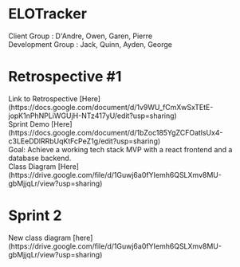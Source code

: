 # ELOTracker
Client Group : D'Andre, Owen, Garen, Pierre<br />
Development Group : Jack, Quinn, Ayden, George 
<h1>
Retrospective #1
</h1>
Link to Retrospective [Here](https://docs.google.com/document/d/1v9WU_fCmXwSxTEtE-jopK1nPhNPLiWGUjH-NTz417yU/edit?usp=sharing) <br />
Sprint Demo [Here](https://docs.google.com/document/d/1bZoc185YgZCFOatlsUx4-c3LEeDDlRRbUqKtFcPeZ1g/edit?usp=sharing) <br />
Goal: Achieve a working tech stack MVP with a react frontend and a database backend. <br />
Class Diagram [Here](https://drive.google.com/file/d/1Guwj6a0fYIemh6QSLXmv8MU-gbMjjqLr/view?usp=sharing) <br />

<h1>
  Sprint 2
</h1>
New class diagram [here](https://drive.google.com/file/d/1Guwj6a0fYIemh6QSLXmv8MU-gbMjjqLr/view?usp=sharing)<br />
